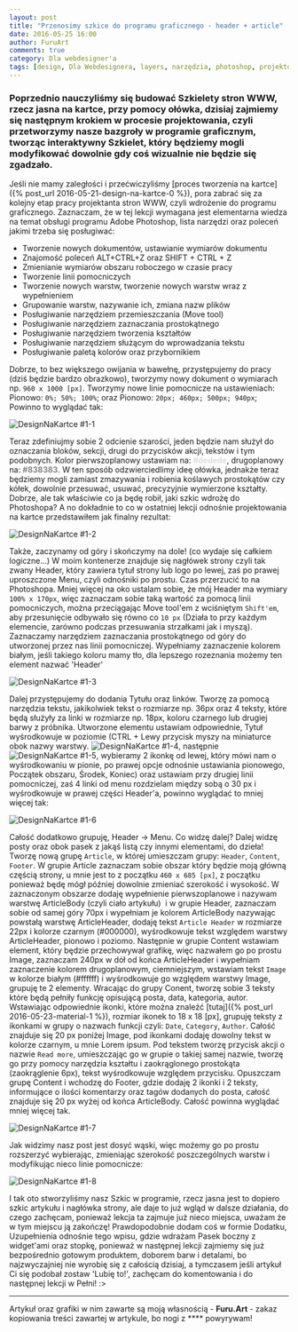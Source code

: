 ```yaml
---
layout: post
title: "Przenosimy szkice do programu graficznego - header + article"
date: 2016-05-25 16:00
author: FuruArt
comments: true
category: Dla webdesigner'a
tags: [design, Dla Webdesignera, layers, narzędzia, photoshop, projektowanie, ps, psd, sketch, szkic, tools, warstwy, webdesign, wireframe]
---
```

### Poprzednio nauczyliśmy się budować Szkielety stron WWW, rzecz jasna na kartce, przy pomocy ołówka, dzisiaj zajmiemy się następnym krokiem w procesie projektowania, czyli przetworzymy nasze bazgroły w programie graficznym, tworząc interaktywny Szkielet, który będziemy mogli modyfikować dowolnie gdy coś wizualnie nie będzie się zgadzało.

<!--more-->

Jeśli nie mamy zaległości i przećwiczyliśmy [proces tworzenia na kartce]({% post_url 2016-05-21-design-na-kartce-0 %}), pora zabrać się za kolejny etap pracy projektanta stron WWW, czyli wdrożenie do programu graficznego. Zaznaczam, że w tej lekcji wymagana jest elementarna wiedza na temat obsługi programu Adobe Photoshop, lista narzędzi oraz poleceń jakimi trzeba się posługiwać:

* Tworzenie nowych dokumentów, ustawianie wymiarów dokumentu
* Znajomość poleceń ALT+CTRL+Z oraz SHIFT + CTRL + Z
* Zmienianie wymiarów obszaru roboczego w czasie pracy
* Tworzenie linii pomocniczych
* Tworzenie nowych warstw, tworzenie nowych warstw wraz z wypełnieniem
* Grupowanie warstw, nazywanie ich, zmiana nazw plików
* Posługiwanie narzędziem przemieszczania (Move tool)
* Posługiwanie narzędziem zaznaczania prostokątnego
* Posługiwanie narzędziem tworzenia kształtów
* Posługiwanie narzędziem służącym do wprowadzania tekstu
* Posługiwanie paletą kolorów oraz przybornikiem

Dobrze, to bez większego owijania w bawełnę, przystępujemy do pracy (dziś będzie bardzo obrazkowo), tworzymy nowy dokument o wymiarach np. `960 x 1000 [px]`. Tworzymy nowe linie pomocnicze na ustawieniach: Pionowo: `0%; 50%; 100%`; oraz Pionowo: `20px; 460px; 500px; 940px`; Powinno to wyglądać tak:

![DesignNaKartce #1-1](https://blogwpelni.files.wordpress.com/2016/05/projektowaniekomputer-1.png)

Teraz zdefiniujmy sobie 2 odcienie szarości, jeden będzie nam służył do oznaczania bloków, sekcji, drugi do przycisków akcji, tekstów i tym podobnych. Kolor pierwszoplanowy ustawiam na: <span style="color:#dedede;">**#dedede**</span>, drugoplanowy na: <span style="color:#838383;">**#838383**</span>. W ten sposób odzwierciedlimy ideę ołówka, jednakże teraz będziemy mogli zamiast zmazywania i robienia koślawych prostokątów czy kółek, dowolnie przesuwać, usuwać, precyzyjnie wymierzone kształty. Dobrze, ale tak właściwie co ja będę robił, jaki szkic wdrożę do Photoshopa? A no dokładnie to co w ostatniej lekcji odnośnie projektowania na kartce przedstawiłem jak finalny rezultat:

![DesignNaKartce #1-2](https://blogwpelni.files.wordpress.com/2016/05/projekt.png)

Także, zaczynamy od góry i skończymy na dole! (co wydaje się całkiem logiczne...) W moim kontenerze znajduje się nagłówek strony czyli tak zwany Header, który zawiera tytuł strony lub logo po lewej, zaś po prawej uproszczone Menu, czyli odnośniki po prostu. Czas przerzucić to na Photoshopa. Mniej więcej na oko ustalam sobie, że mój Header ma wymiary `100% x 170px`, więc zaznaczam sobie taką wartość za pomocą linii pomocniczych, można przeciągając Move tool'em z wciśniętym `Shift'em`, aby przesunięcie odbywało się równo co `10 px` (Działa to przy każdym elemencie, zarówno podczas przesuwania strzałkami jak i myszą). Zaznaczamy narzędziem zaznaczania prostokątnego od góry do utworzonej przez nas linii pomocniczej. Wypełniamy zaznaczenie kolorem białym, jeśli takiego koloru mamy tło, dla lepszego rozeznania możemy ten element nazwać 'Header'

![DesignNaKartce #1-3](https://blogwpelni.files.wordpress.com/2016/05/projektowaniekomputer-21.png)

Dalej przystępujemy do dodania Tytułu oraz linków. Tworzę za pomocą narzędzia tekstu, jakikolwiek tekst o rozmiarze np. 36px oraz 4 teksty, które będą służyły za linki w rozmiarze np. 18px, koloru czarnego lub drugiej barwy z próbnika. Utworzone elementu ustawiam odpowiednie, Tytuł wyśrodkowuje w poziomie (CTRL + Lewy przycisk myszy na miniaturce obok nazwy warstwy. ![DesignNaKartce #1-4](https://blogwpelni.files.wordpress.com/2016/05/projektowaniekomputer-4.png),
następnie ![DesignNaKartce #1-5](https://blogwpelni.files.wordpress.com/2016/05/projektowaniekomputer-5.png), wybieramy 2 ikonkę od lewej, który mówi nam o wyśrodkowaniu w pionie, po prawej opcje odnośnie ustawiania pionowego, Początek obszaru, Środek, Koniec) oraz ustawiam przy drugiej linii pomocniczej, zaś 4 linki od menu rozdzielam między sobą o 30 px i wyśrodkowuje w prawej części Header'a, powinno wyglądać to mniej więcej tak:

![DesignNaKartce #1-6](https://blogwpelni.files.wordpress.com/2016/05/projektowaniekomputer-3.png)

Całość dodatkowo grupuję, Header -> Menu. Co widzę dalej? Dalej widzę posty oraz obok pasek z jakąś listą czy innymi elementami, do dzieła! Tworzę nową grupę `Article`, w której umieszczam grupy: `Header`, `Content`, `Footer`. W grupie Article zaznaczam sobie obszar który będzie moją główną częścią strony, u mnie jest to z początku `460 x 685 [px]`, z początku ponieważ będę mógł później dowolnie zmieniać szerokość i wysokość. W zaznaczonym obszarze dodaję wypełnienie pierwszoplanowe i nazywam warstwę ArticleBody (czyli ciało artykułu)  i w grupie Header, zaznaczam sobie od samej góry 70px i wypełniam je kolorem ArticleBody nazywając powstałą warstwę ArticleHeader, dodaję tekst `Article Header` w rozmiarze 22px i kolorze czarnym (#000000), wyśrodkowuje tekst względem warstwy ArticleHeader, pionowo i poziomo. Następnie w grupie Content wstawiam element, który będzie przechowywał grafikę, więc nazwałem go po prostu Image, zaznaczam 240px w dół od końca ArticleHeader i wypełniam zaznaczenie kolorem drugoplanowym, ciemniejszym, wstawiam tekst `Image` w kolorze białym (#ffffff) i wyśrodkowuje go względem warstwy Image, grupuję te 2 elementy. Wracając do grupy Conent, tworzę sobie 3 teksty które będą pełniły funkcję opisującą posta, data, kategoria, autor. Wstawiając odpowiednie ikonki, które można znaleźć [tutaj]({% post_url 2016-05-23-material-1 %}), rozmiar ikonek to 18 x 18 [px], grupuję teksty z ikonkami w grupy o nazwach funkcji czyli: `Date`, `Category`, `Author`. Całość znajduje się 20 px poniżej Image, pod ikonkami dodaję dowolny tekst w kolorze czarnym, u mnie Lorem ipsum. Pod tekstem tworzę przycisk akcji o nazwie `Read more`, umieszczając go w grupie o takiej samej nazwie, tworzę go przy pomocy narzędzia kształtu i zaokrąglonego prostokąta (zaokrąglenie 6px), tekst wyśrodkowuje względem przycisku. Opuszczam grupę Content i wchodzę do Footer, gdzie dodaję 2 ikonki i 2 teksty, informujące o ilości komentarzy oraz tagów dodanych do posta, całość znajduje się 20 px wyżej od końca ArticleBody. Całość powinna wyglądać mniej więcej tak.

![DesignNaKartce #1-7](https://blogwpelni.files.wordpress.com/2016/05/projektowaniekomputer-6.png)

Jak widzimy nasz post jest dosyć wąski, więc możemy go po prostu rozszerzyć wybierając, zmieniając szerokość poszczególnych warstw i modyfikując nieco linie pomocnicze:

![DesignNaKartce #1-8](https://blogwpelni.files.wordpress.com/2016/05/projektowaniekomputer-7.png)

I tak oto stworzyliśmy nasz Szkic w programie, rzecz jasna jest to dopiero szkic artykułu i nagłówka strony, ale daje to już wgląd w dalsze działania, do czego zachęcam, ponieważ lekcja ta zajmuje już nieco miejsca, uważam że w tym miejscu ją zakończę! Prawdopodobnie dodam coś w formie Dodatku, Uzupełnienia odnośnie tego wpisu, gdzie wdrażam Pasek boczny z widget'ami oraz stopkę, ponieważ w następnej lekcji zajmiemy się już bezpośrednio gotowym produktem, doborem barw i detalami, bo najzwyczajniej nie wyrobię się z całością dzisiaj, a tymczasem jeśli artykuł Ci się podobał zostaw 'Lubię to!', zachęcam do komentowania i do następnej lekcji w Pełni! :>

---

Artykuł oraz grafiki w nim zawarte są moją własnością - **Furu.Art** - zakaz kopiowania treści zawartej w artykule, bo nogi z **** powyrywam!
